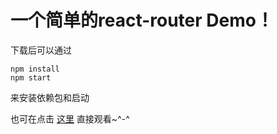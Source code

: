 
<h1>一个简单的react-router Demo！</h1>


下载后可以通过
    
    npm install 
    npm start
来安装依赖包和启动
<p>也可在点击 <a href="http://lancelotm.github.io/react-router-demo/">这里</a> 直接观看~^-^</p>

